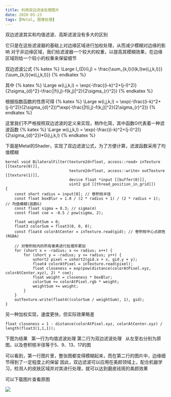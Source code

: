 ```yaml
---
title: 利用双边滤波处理图片
date: 2020-05-23 
tags: [Metal, 图像处理]
---
```


双边滤波其实和均值滤波、高斯滤波没有多大的区别  

它只是在这些滤波器的基础上对边缘区域进行加权处理，从而减少模糊对边缘的影响
对于非边缘区域，我们给滤波器一个较大的权重，以提高其模糊效果，在边缘区域则给一个较小的权重来保留细节

双边滤波公式
{% katex %}
\Large I_{D}(i,j) = \frac{\sum_{k,l}{I(k,l)w(i,j,k,l)}}{\sum_{k,l}{w(i,j,k,l)}}
{% endkatex %}

其中
{% katex %}
\Large w(i,j,k,l) = \exp(-\frac{(i-k)^2+(j-l)^2)}{2\sigma_{d}^2}-\frac{\|f(i,j)-f(k,j)\|^2}{2\sigma_{r}^2})
{% endkatex %}

根据指数函数的性质可得
{% katex %}
\Large w(i,j,k,l) = \exp(-\frac{(i-k)^2+(j-l)^2)}{2\sigma_{d}^2})*\exp(-\frac{\|f(i,j)-f(k,j)\|^2}{2\sigma_{r}^2})
{% endkatex %}

这里我们不严格按照双边滤波的定义来实现，稍作化简，其中函数G代表着一种滤波函数
{% katex %}
\Large w(i,j,k,l) = \exp(-\frac{(i-k)^2+(j-l)^2)}{2\sigma_{d}^2})*G(i,j,k,l)
{% endkatex %}

下面是Metal的Shader，实现了双边滤波公式，为了方便计算，滤波函数采用了均值模糊
```
kernel void BilateralFilter(texture2d<float, access::read> inTexture [[texture(0)]],
                            texture2d<float, access::write> outTexture [[texture(1)]],
                            device float *input [[buffer(0)]],
                            uint2 gid [[thread_position_in_grid]])
{
    const short radius = input[0]; // 卷积核半径
    const float boxBlur = 1.0 / (2 * radius + 1) / (2 * radius + 1); // 均值模糊(函数G)
    const float sigma = 0.3; // sigma(σ)
    const float coe = -0.5 / pow(sigma, 2);
    
    float weightSum = 0;
    float3 colorSum = float3(0, 0, 0);
    const float4 colorAtCenter = inTexture.read(gid); // 卷积核中心点颜色(RGBA)
    
    // 对卷积核内的所有像素进行处理并累加
    for (short x = -radius; x <= radius; x++) {
        for (short y = -radius; y <= radius; y++) {
            ushort2 pixel = ushort2(gid.x + x, gid.y + y);
            float4 colorAtPixel = inTexture.read(pixel);
            float closeness = exp(pow(distance(colorAtPixel.xyz, colorAtCenter.xyz), 2) * coe);
            float weight = closeness * boxBlur;
            colorSum += colorAtPixel.rgb * weight;
            weightSum += weight;
        }
    }
    outTexture.write(float4((colorSum / weightSum), 1), gid);
}
```

另一种加权实现，速度更快，但实际效果略差
```
float closeness = 1 - distance(colorAtPixel.xyz, colorAtCenter.xyz) / length(float3(1,1,1));
```

下图为结果  
第一行为均值滤波处理
第二行为双边滤波处理  
从左至右分别为原图，以及卷积核半径等于5、9、13、17的图  

可以看到，第一行图片里，整张图都变得模糊起来，而在第二行的图片中，边缘细节得到了一定程度上的保留
因此，双边滤波可以应用在美颜领域上，配合机器学习，检测人的皮肤区域并对其进行处理，就可以达到磨皮祛斑的美颜效果

可以下载图片查看原图

<img src="/images/2020/bilateralFilter/Beauty.jpg">
